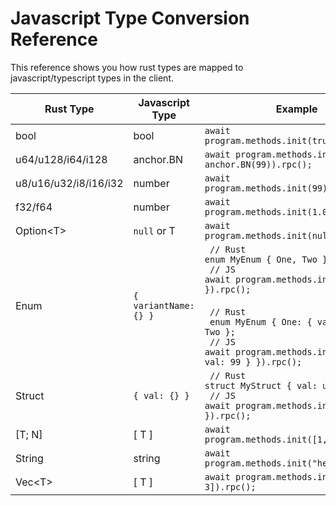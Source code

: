 # Javascript Type Conversion Reference

This reference shows you how rust types are mapped to javascript/typescript types in the client.

<table>
<thead>
    <tr>
        <th>Rust Type</th>
        <th>Javascript Type</th>
        <th>Example</th>
        <th>Note</th>
    </tr>
</thead>
<tbody>
    <tr>
        <td>bool</td>
        <td>bool</td>
        <td >
            <code>await program.methods.init(true).rpc();</code>
        </td>
        <td></td>
    </tr>
    <tr>
        <td>u64/u128/i64/i128</td>
        <td>anchor.BN</td>
        <td >
            <code>await program.methods.init(new anchor.BN(99)).rpc();</code>
        </td>
        <td>
            https://github.com/indutny/bn.js/
        </td>
    </tr>
    <tr>
        <td>u8/u16/u32/i8/i16/i32</td>
        <td>number</td>
        <td >
            <code>await program.methods.init(99).rpc();</code>
        </td>
        <td></td>
    </tr>
    <tr>
        <td>f32/f64</td>
        <td>number</td>
        <td >
            <code>await program.methods.init(1.0).rpc();</code>
        </td>
        <td></td>
    </tr>
    <tr>
        <td>Option&lt;T&gt;</td>
        <td><code>null</code> or T</td>
        <td >
            <code>await program.methods.init(null).rpc();</code>
        </td>
        <td></td>
    </tr>
    <tr>
        <td>Enum</td>
        <td nowrap><code>{ variantName: {} }</code></td>
        <td>
            <code> // Rust</code>
            </br>
            <code>enum MyEnum { One, Two };</code>
            </br>
            <code> // JS</code>
            </br>
            <code>await program.methods.init({ one: {} }).rpc();</code>
            </br></br>
            <code> // Rust</code>
            </br>
            <code> enum MyEnum { One: { val: u64 }, Two };</code>
            </br>
            <code> // JS</code>
            </br>
            <code>await program.methods.init({ one: { val: 99 } }).rpc();</code>
        </td>
        <td>
            No support for tuple variants
        </td>
    </tr>
    <tr>
        <td>Struct</td>
        <td nowrap><code>{ val: {} }</code></td>
        <td>
            <code> // Rust</code>
            </br>
            <code>struct MyStruct { val: u64 };</code>
            </br>
            <code> // JS</code>
            </br>
            <code>await program.methods.init({ val: 99 }).rpc();</code>
        </td>
        <td>
            No support for tuple structs
        </td>
    </tr>
    <tr>
        <td>[T; N]</td>
        <td>[ T ]</td>
        <td >
            <code>await program.methods.init([1,2,3]).rpc();</code>
        </td>
        <td></td>
    </tr>
    <tr>
        <td>String</td>
        <td>string</td>
        <td >
            <code>await program.methods.init("hello").rpc();</code>
        </td>
        <td></td>
    </tr>
    <tr>
        <td>Vec&lt;T&gt;</td>
        <td>[ T ]</td>
        <td >
            <code>await program.methods.init([1, 2, 3]).rpc();</code>
        </td>
        <td></td>
    </tr>
</tbody>
</table>
